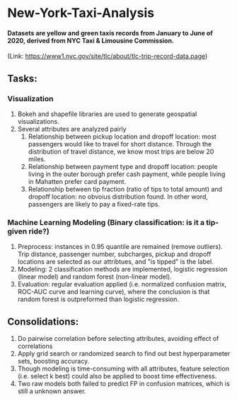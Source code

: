 # New-York-Taxi-Analysis
#### Datasets are yellow and green taxis records from January to June of 2020, derived from NYC Taxi & Limousine Commission. 
(Link: https://www1.nyc.gov/site/tlc/about/tlc-trip-record-data.page)

## Tasks: 

### Visualization
1. Bokeh and shapefile libraries are used to generate geospatial visualizations.
2. Several attributes are analyzed pairly
    1. Relationship between pickup location and dropoff location: most passengers would like to travel for short distance. Through the distribution of travel distance, we know most trips are below 20 miles.
    2. Relationship between payment type and dropoff location: people living in the outer borough prefer cash payment, while people living in Mahatten prefer card payment. 
    3. Relationship between tip fraction (ratio of tips to total amount) and dropoff location: no obvoius distribution found. In other word, passengers are likely to pay a fixed-rate tips. 

### Machine Learning Modeling (Binary classification: is it a tip-given ride?)
1. Preprocess: instances in 0.95 quantile are remained (remove outliers). Trip distance, passenger number, subcharges, pickup and dropoff locations are selected as our attribtues, and "is tipped" is the label. 
2. Modeling: 2 classification methods are implemented, logistic regression (linear model) and random forest (non-linear model). 
3. Evaluation: regular evaluation applied (i.e. normalized confusion matrix, ROC-AUC curve and learning curve), where the conclusion is that random forest is outpreformed than logistic regression. 

## Consolidations:
1. Do pairwise correlation before selecting attributes, avoiding effect of correlations
2. Apply grid search or randomized search to find out best hyperparameter sets, boosting accuracy.
3. Though modeling is time-consuming with all attributes, feature selection (i.e. select k best) could also be applied to boost time effectiveness. 
4. Two raw models both failed to predict FP in confusion matrices, which is still a unknown answer.
